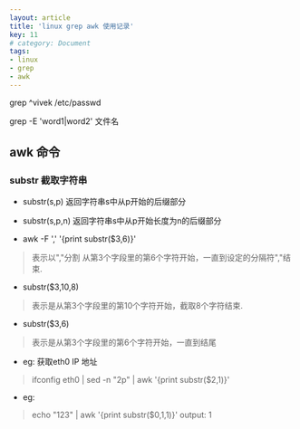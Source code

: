 ```yaml
---
layout: article
title: 'linux grep awk 使用记录'
key: 11
# category: Document
tags:
- linux
- grep
- awk
---
```



grep ^vivek /etc/passwd

grep -E 'word1\|word2' 文件名




## awk 命令 

### substr 截取字符串
+ substr(s,p) 返回字符串s中从p开始的后缀部分
+ substr(s,p,n) 返回字符串s中从p开始长度为n的后缀部分

+ awk -F ',' '{print substr($3,6)}'    
>  表示以","分割 从第3个字段里的第6个字符开始，一直到设定的分隔符","结束.
+ substr($3,10,8)  
>  表示是从第3个字段里的第10个字符开始，截取8个字符结束.
+ substr($3,6)     
>  表示是从第3个字段里的第6个字符开始，一直到结尾

+ eg:
获取eth0 IP 地址
> ifconfig eth0 \| sed -n "2p" \| awk '{print substr($2,1)}'

+ eg: 
> echo "123" | awk '{print substr($0,1,1)}'
output: 1